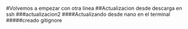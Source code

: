 #Volvemos a empezar con otra linea
##Actualizacion desde descarga en ssh
###actualizacion2
####Actualizando desde nano en el terminal
#####creado gitignore
